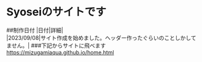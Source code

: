 # Syoseiのサイトです<br>
##制作日付
|日付|詳細|<br>
|2023/09/08|サイト作成を始めました。ヘッダー作ったぐらいのことしかしてません。|
###下記からサイトに飛べます
https://mizugamiaqua.github.io/home.html
